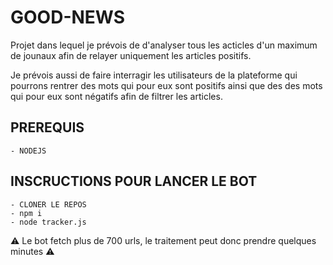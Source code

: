 # GOOD-NEWS

Projet dans lequel je prévois de d'analyser tous les acticles d'un maximum de jounaux afin de relayer uniquement les articles positifs.

Je prévois aussi de faire interragir les utilisateurs de la plateforme qui pourrons rentrer des mots qui pour eux sont positifs ainsi que des des mots qui pour eux sont négatifs afin de filtrer les articles.



## PREREQUIS

    - NODEJS

## INSCRUCTIONS POUR LANCER LE BOT

    - CLONER LE REPOS
    - npm i
    - node tracker.js

⚠️ Le bot fetch plus de 700 urls, le traitement peut donc prendre quelques minutes ⚠️